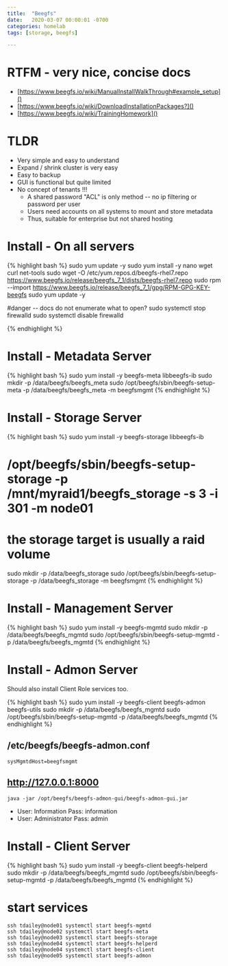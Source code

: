 ```yaml
---
title:  "Beegfs"
date:   2020-03-07 00:00:01 -0700
categories: homelab
tags: [storage, beegfs]

---
```


# RTFM - very nice, concise docs

- [https://www.beegfs.io/wiki/ManualInstallWalkThrough#example_setup]()
- [https://www.beegfs.io/wiki/DownloadInstallationPackages?]()
- [https://www.beegfs.io/wiki/TrainingHomework]()

# TLDR

- Very simple and easy to understand
- Expand / shrink cluster is very easy
- Easy to backup
- GUI is functional but quite limited
- No concept of tenants !!!
  - A shared password "ACL" is only method -- no ip filtering or password per user
  - Users need accounts on all systems to mount and store metadata
  - Thus, suitable for enterprise but not shared hosting

# Install - On all servers

{% highlight bash %}
sudo yum update -y
sudo yum install -y nano wget curl net-tools
sudo wget -O /etc/yum.repos.d/beegfs-rhel7.repo https://www.beegfs.io/release/beegfs_7_1/dists/beegfs-rhel7.repo
sudo rpm --import https://www.beegfs.io/release/beegfs_7_1/gpg/RPM-GPG-KEY-beegfs
sudo yum update -y

#danger -- docs do not enumerate what to open?
sudo systemctl stop firewalld
sudo systemctl disable firewalld

{% endhighlight %}

# Install - Metadata Server

{% highlight bash %}
sudo yum install -y beegfs-meta libbeegfs-ib
sudo mkdir -p /data/beegfs/beegfs_meta
sudo /opt/beegfs/sbin/beegfs-setup-meta -p /data/beegfs/beegfs_meta -m beegfsmgmt
{% endhighlight %}

# Install - Storage Server

{% highlight bash %}
sudo yum install -y beegfs-storage libbeegfs-ib
# /opt/beegfs/sbin/beegfs-setup-storage -p /mnt/myraid1/beegfs_storage -s 3 -i 301 -m node01
# the storage target is usually a raid volume
sudo mkdir -p /data/beegfs_storage
sudo /opt/beegfs/sbin/beegfs-setup-storage -p /data/beegfs_storage -m beegfsmgmt
{% endhighlight %}

# Install - Management Server

{% highlight bash %}
sudo yum install -y beegfs-mgmtd
sudo mkdir -p /data/beegfs/beegfs_mgmtd
sudo /opt/beegfs/sbin/beegfs-setup-mgmtd -p /data/beegfs/beegfs_mgmtd
{% endhighlight %}

# Install - Admon Server

Should also install Client Role services too.

{% highlight bash %}
sudo yum install -y beegfs-client beegfs-admon beegfs-utils 
sudo mkdir -p /data/beegfs/beegfs_mgmtd
sudo /opt/beegfs/sbin/beegfs-setup-mgmtd -p /data/beegfs/beegfs_mgmtd
{% endhighlight %}

## /etc/beegfs/beegfs-admon.conf

    sysMgmtdHost=beegfsmgmt

## http://127.0.0.1:8000

    java -jar /opt/beegfs/beegfs-admon-gui/beegfs-admon-gui.jar 

- User: Information    Pass: information
- User: Administrator  Pass: admin

# Install - Client Server

{% highlight bash %}
sudo yum install -y beegfs-client beegfs-helperd
sudo mkdir -p /data/beegfs/beegfs_mgmtd
sudo /opt/beegfs/sbin/beegfs-setup-mgmtd -p /data/beegfs/beegfs_mgmtd
{% endhighlight %}

# start services

    ssh tdailey@node01 systemctl start beegfs-mgmtd
    ssh tdailey@node02 systemctl start beegfs-meta
    ssh tdailey@node03 systemctl start beegfs-storage
    ssh tdailey@node04 systemctl start beegfs-helperd
    ssh tdailey@node04 systemctl start beegfs-client
    ssh tdailey@node05 systemctl start beegfs-admon